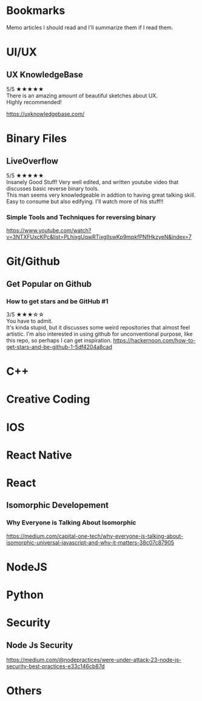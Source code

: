 # Bookmarks
Memo articles I should read and I'll summarize them if I read them.

# UI/UX
## UX KnowledgeBase
5/5 ★★★★★<br>
There is an amazing amount of beautiful sketches about UX.<br>
Highly recommended!

https://uxknowledgebase.com/

# Binary Files
## LiveOverflow
5/5 ★★★★★<br>
Insanely Good Stuff!
Very well edited, and written youtube video that discusses basic reverse binary tools.<br>
This man seems very knowledgeable in addtion to having great talking skill.<br>
Easy to consume but also edifying. I'll watch more of his stuff!!
### Simple Tools and Techniques for reversing binary
https://www.youtube.com/watch?v=3NTXFUxcKPc&list=PLhixgUqwRTjxglIswKp9mpkfPNfHkzyeN&index=7

# Git/Github
## Get Popular on Github
### How to get stars and be GitHub #1
3/5 ★★★☆☆<br>
You have to admit. <br>
It's kinda stupid, but it discusses some weird repositories that almost feel artistic.
I'm also interested in using github for unconventional purpose, like this repo, so perhaps I can get inspiration.
https://hackernoon.com/how-to-get-stars-and-be-github-1-5df4204a8cad

# C++

# Creative Coding

# IOS

# React Native

# React
## Isomorphic Developement
### Why Everyone is Talking About Isomorphic 
https://medium.com/capital-one-tech/why-everyone-is-talking-about-isomorphic-universal-javascript-and-why-it-matters-38c07c87905

# NodeJS

# Python

# Security

## Node Js Security
https://medium.com/@nodepractices/were-under-attack-23-node-js-security-best-practices-e33c146cb87d

# Others
